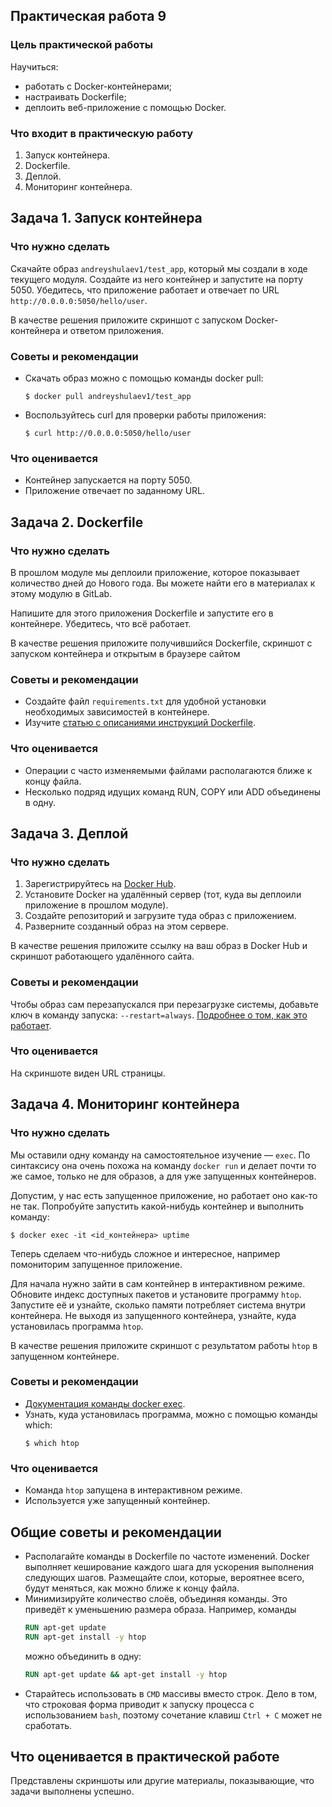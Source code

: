 ## Практическая работа 9
### Цель практической работы
Научиться:
* работать с Docker-контейнерами;
* настраивать Dockerfile;
* деплоить веб-приложение с помощью Docker.

### Что входит в практическую работу
1. Запуск контейнера.
2. Dockerfile.
3. Деплой.
4. Мониторинг контейнера.


## Задача 1. Запуск контейнера
### Что нужно сделать
Скачайте образ `andreyshulaev1/test_app`, который мы создали в ходе текущего модуля. Создайте из него контейнер и запустите на порту 5050. Убедитесь, что приложение работает и отвечает по URL `http://0.0.0.0:5050/hello/user`.

В качестве решения приложите скриншот с запуском Docker-контейнера и ответом приложения.

### Советы и рекомендации
* Скачать образ можно с помощью команды docker pull:
    ```shell
    $ docker pull andreyshulaev1/test_app
    ```
* Воспользуйтесь curl для проверки работы приложения:
    ```shell
    $ curl http://0.0.0.0:5050/hello/user
    ```

### Что оценивается
* Контейнер запускается на порту 5050.
* Приложение отвечает по заданному URL.

## Задача 2. Dockerfile
### Что нужно сделать
В прошлом модуле мы деплоили приложение, которое показывает количество дней до Нового года. Вы можете найти его в материалах к этому модулю в GitLab.

Напишите для этого приложения Dockerfile и запустите его в контейнере. Убедитесь, что всё работает.

В качестве решения приложите получившийся Dockerfile, скриншот с запуском контейнера и открытым в браузере сайтом

### Советы и рекомендации
* Создайте файл `requirements.txt` для удобной установки необходимых зависимостей в контейнере.
* Изучите [статью с описаниями инструкций Dockerfile](https://habr.com/ru/company/ruvds/blog/439980/).

### Что оценивается
* Операции с часто изменяемыми файлами располагаются ближе к концу файла.
* Несколько подряд идущих команд RUN, COPY или ADD объединены в одну.


## Задача 3. Деплой
### Что нужно сделать
1. Зарегистрируйтесь на [Docker Hub](https://hub.docker.com/).
2. Установите Docker на удалённый сервер (тот, куда вы деплоили приложение в прошлом модуле).
3. Создайте репозиторий и загрузите туда образ с приложением.
4. Разверните созданный образ на этом сервере.

В качестве решения приложите ссылку на ваш образ в Docker Hub и скриншот работающего удалённого сайта.

### Советы и рекомендации
Чтобы образ сам перезапускался при перезагрузке системы, добавьте ключ в команду запуска: 
`--restart=always`. [Подробнее о том, как это работает](https://docs.docker.com/config/containers/start-containers-automatically/).
### Что оценивается
На скриншоте виден URL страницы.

## Задача 4. Мониторинг контейнера
### Что нужно сделать
Мы оставили одну команду на самостоятельное изучение — `exec`. По синтаксису она очень похожа на команду `docker run` и делает почти то же самое, только не для образов, а для уже запущенных контейнеров.

Допустим, у нас есть запущенное приложение, но работает оно как-то не так. Попробуйте запустить какой-нибудь контейнер и выполнить команду:

```shell
$ docker exec -it <id_контейнера> uptime
```

Теперь сделаем что-нибудь сложное и интересное, например помониторим запущенное приложение.

Для начала нужно зайти в сам контейнер в интерактивном режиме. Обновите индекс доступных пакетов и установите программу `htop`. Запустите её и узнайте, сколько памяти потребляет система внутри контейнера. Не выходя из запущенного контейнера, узнайте, куда установилась программа `htop`.

В качестве решения приложите скриншот с результатом работы `htop` в запущенном контейнере.


### Советы и рекомендации
* [Документация команды docker exec](https://docs.docker.com/engine/reference/commandline/exec/).
* Узнать, куда установилась программа, можно с помощью команды which:
    ```shell
    $ which htop
    ```

### Что оценивается
* Команда `htop` запущена в интерактивном режиме.
* Используется уже запущенный контейнер.

## Общие советы и рекомендации
* Располагайте команды в Dockerfile по частоте изменений. 
Docker выполняет кеширование каждого шага для ускорения выполнения следующих шагов. Размещайте слои, которые, вероятнее всего, будут меняться, как можно ближе к концу файла.
* Минимизируйте количество слоёв, объединяя команды. Это приведёт к уменьшению размера образа. Например, команды
    ```dockerfile
    RUN apt-get update
    RUN apt-get install -y htop
    ```
    можно объединить в одну:
    ```dockerfile
    RUN apt-get update && apt-get install -y htop
    ```
* Старайтесь использовать в `CMD` массивы вместо строк. Дело в том, что строковая форма приводит к запуску процесса с использованием `bash`, поэтому сочетание клавиш `Ctrl + C` может не сработать.

## Что оценивается в практической работе
Представлены скриншоты или другие материалы, показывающие, что задачи выполнены успешно.
